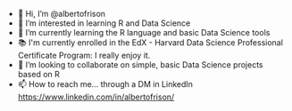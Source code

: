 - 👋 Hi, I’m @albertofrison
- 👀 I’m interested in learning R and Data Science
- 🌱 I’m currently learning the R language and basic Data Science tools
- 📚 I'm currently enrolled in the EdX - Harvard Data Science Professional Certificate Program: I really enjoy it.
- 💞️ I’m looking to collaborate on simple, basic Data Science projects based on R
- 📫 How to reach me... through a DM in LinkedIn https://www.linkedin.com/in/albertofrison/
